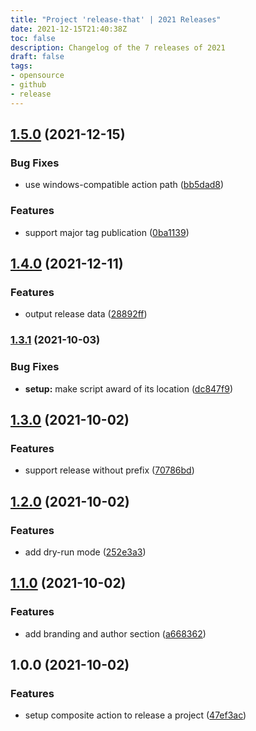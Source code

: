 ```yaml
---
title: "Project 'release-that' | 2021 Releases"
date: 2021-12-15T21:40:38Z
toc: false
description: Changelog of the 7 releases of 2021
draft: false
tags:
- opensource
- github
- release
---
```

## [1.5.0](https://github.com/rlespinasse/release-that/compare/v1.4.0...v1.5.0) (2021-12-15)


### Bug Fixes

* use windows-compatible action path ([bb5dad8](https://github.com/rlespinasse/release-that/commit/bb5dad82252516f9688ed93914abc29c827ffd35))


### Features

* support major tag publication ([0ba1139](https://github.com/rlespinasse/release-that/commit/0ba11397a4eb15c1b47ecf10ebaf53990af3e8c6))



## [1.4.0](https://github.com/rlespinasse/release-that/compare/v1.3.1...v1.4.0) (2021-12-11)


### Features

* output release data ([28892ff](https://github.com/rlespinasse/release-that/commit/28892ff72799d0a71000f0fb9750009ff1ea8ab8))



### [1.3.1](https://github.com/rlespinasse/release-that/compare/v1.3.0...v1.3.1) (2021-10-03)


### Bug Fixes

* **setup:** make script award of its location ([dc847f9](https://github.com/rlespinasse/release-that/commit/dc847f924b47d2f3562c71cef0f94c6e75fc0f95))



## [1.3.0](https://github.com/rlespinasse/release-that/compare/v1.2.0...v1.3.0) (2021-10-02)


### Features

* support release without prefix ([70786bd](https://github.com/rlespinasse/release-that/commit/70786bdafdb98b1f24a01d834aaf7a095e80ed60))



## [1.2.0](https://github.com/rlespinasse/release-that/compare/v1.1.0...v1.2.0) (2021-10-02)


### Features

* add dry-run mode ([252e3a3](https://github.com/rlespinasse/release-that/commit/252e3a3b9cab84c292702c0b6f065485f577ab34))



## [1.1.0](https://github.com/rlespinasse/release-that/compare/v1.0.0...v1.1.0) (2021-10-02)


### Features

* add branding and author section ([a668362](https://github.com/rlespinasse/release-that/commit/a66836242d08917804a28f44de614ce8023a4456))



## 1.0.0 (2021-10-02)


### Features

* setup composite action to release a project ([47ef3ac](https://github.com/rlespinasse/release-that/commit/47ef3ac792bf45c74964a1f8b598600717f4d01e))




